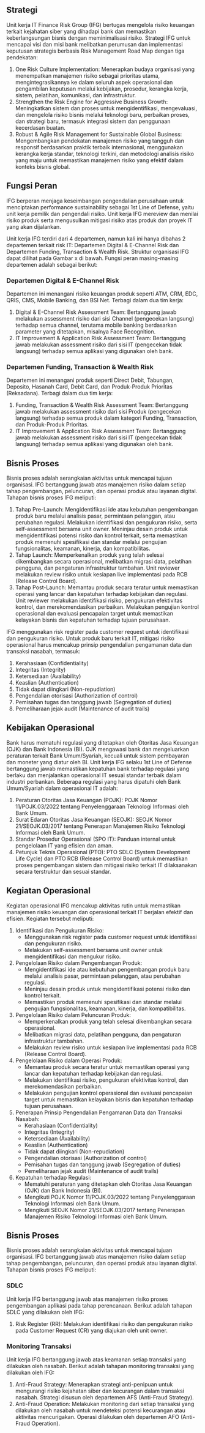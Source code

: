 ## Strategi

Unit kerja IT Finance Risk Group (IFG) bertugas mengelola risiko keuangan terkait kejahatan siber yang dihadapi bank dan memastikan keberlangsungan bisnis dengan meminimalisasi risiko. Strategi IFG untuk mencapai visi dan misi bank melibatkan perumusan dan implementasi keputusan strategis berbasis Risk Management Road Map dengan tiga pendekatan:

1. One Risk Culture Implementation: Menerapkan budaya organisasi yang menempatkan manajemen risiko sebagai prioritas utama, mengintegrasikannya ke dalam seluruh aspek operasional dan pengambilan keputusan melalui kebijakan, prosedur, kerangka kerja, sistem, pelatihan, komunikasi, dan infrastruktur.
2. Strengthen the Risk Engine for Aggressive Business Growth: Meningkatkan sistem dan proses untuk mengidentifikasi, mengevaluasi, dan mengelola risiko bisnis melalui teknologi baru, perbaikan proses, dan strategi baru, termasuk integrasi sistem dan penggunaan kecerdasan buatan.
3. Robust & Agile Risk Management for Sustainable Global Business: Mengembangkan pendekatan manajemen risiko yang tangguh dan responsif berdasarkan praktik terbaik internasional, menggunakan kerangka kerja standar, teknologi terkini, dan metodologi analisis risiko yang maju untuk memastikan manajemen risiko yang efektif dalam konteks bisnis global.

## Fungsi Peran

IFG berperan menjaga keseimbangan pengendalian perusahaan untuk menciptakan performance sustainability sebagai 1st Line of Defense, yaitu unit kerja pemilik dan pengendali risiko. Unit kerja IFG mereview dan menilai risiko produk serta mengusulkan mitigasi risiko atas produk dan proyek IT yang akan dijalankan.

Unit kerja IFG terdiri dari 4 departemen, namun kali ini hanya dibahas 2 departemen terkait risk IT: Departemen Digital & E-Channel Risk dan Departemen Funding, Transaction & Wealth Risk. Struktur organisasi IFG dapat dilihat pada Gambar x di bawah. Fungsi peran masing-masing departemen adalah sebagai berikut:

### Departemen Digital & E-Channel Risk

Departemen ini menangani risiko keuangan produk seperti ATM, CRM, EDC, QRIS, CMS, Mobile Banking, dan BSI Net. Terbagi dalam dua tim kerja:

1. Digital & E-Channel Risk Assessment Team: Bertanggung jawab melakukan assessment risiko dari sisi Channel (pengecekan langsung) terhadap semua channel, terutama mobile banking berdasarkan parameter yang ditetapkan, misalnya Face Recognition.
2. IT Improvement & Application Risk Assessment Team: Bertanggung jawab melakukan assessment risiko dari sisi IT (pengecekan tidak langsung) terhadap semua aplikasi yang digunakan oleh bank.

### Departemen Funding, Transaction & Wealth Risk

Departemen ini menangani produk seperti Direct Debit, Tabungan, Deposito, Hasanah Card, Debit Card, dan Produk-Produk Prioritas (Reksadana). Terbagi dalam dua tim kerja:

1. Funding, Transaction & Wealth Risk Assessment Team: Bertanggung jawab melakukan assessment risiko dari sisi Produk (pengecekan langsung) terhadap semua produk dalam kategori Funding, Transaction, dan Produk-Produk Prioritas.
2. IT Improvement & Application Risk Assessment Team: Bertanggung jawab melakukan assessment risiko dari sisi IT (pengecekan tidak langsung) terhadap semua aplikasi yang digunakan oleh bank.

## Bisnis Proses

Bisnis proses adalah serangkaian aktivitas untuk mencapai tujuan organisasi. IFG bertanggung jawab atas manajemen risiko dalam setiap tahap pengembangan, peluncuran, dan operasi produk atau layanan digital. Tahapan bisnis proses IFG meliputi:

1. Tahap Pre-Launch: Mengidentifikasi ide atau kebutuhan pengembangan produk baru melalui analisis pasar, permintaan pelanggan, atau perubahan regulasi. Melakukan identifikasi dan pengukuran risiko, serta self-assessment bersama unit owner. Meninjau desain produk untuk mengidentifikasi potensi risiko dan kontrol terkait, serta memastikan produk memenuhi spesifikasi dan standar melalui pengujian fungsionalitas, keamanan, kinerja, dan kompatibilitas.
2. Tahap Launch: Memperkenalkan produk yang telah selesai dikembangkan secara operasional, melibatkan migrasi data, pelatihan pengguna, dan pengaturan infrastruktur tambahan. Unit reviewer melakukan review risiko untuk kesiapan live implementasi pada RCB (Release Control Board).
3. Tahap Post-Launch: Memantau produk secara teratur untuk memastikan operasi yang lancar dan kepatuhan terhadap kebijakan dan regulasi. Unit reviewer melakukan identifikasi risiko, pengukuran efektivitas kontrol, dan merekomendasikan perbaikan. Melakukan pengujian kontrol operasional dan evaluasi pencapaian target untuk memastikan kelayakan bisnis dan kepatuhan terhadap tujuan perusahaan.

IFG menggunakan risk register pada customer request untuk identifikasi dan pengukuran risiko. Untuk produk baru terkait IT, mitigasi risiko operasional harus mencakup prinsip pengendalian pengamanan data dan transaksi nasabah, termasuk:

1. Kerahasiaan (Confidentiality)
2. Integritas (Integrity)
3. Ketersediaan (Availability)
4. Keaslian (Authentication)
5. Tidak dapat diingkari (Non-repudiation)
6. Pengendalian otorisasi (Authorization of control)
7. Pemisahan tugas dan tanggung jawab (Segregation of duties)
8. Pemeliharaan jejak audit (Maintenance of audit trails)

## Kebijakan Operasional

Bank harus mematuhi regulasi yang ditetapkan oleh Otoritas Jasa Keuangan (OJK) dan Bank Indonesia (BI). OJK mengawasi bank dan mengeluarkan peraturan terkait Bank Umum/Syariah, kecuali untuk sistem pembayaran dan moneter yang diatur oleh BI. Unit kerja IFG selaku 1st Line of Defense bertanggung jawab memastikan kepatuhan bank terhadap regulasi yang berlaku dan menjalankan operasional IT sesuai standar terbaik dalam industri perbankan. Beberapa regulasi yang harus dipatuhi oleh Bank Umum/Syariah dalam operasional IT adalah:

1. Peraturan Otoritas Jasa Keuangan (POJK): POJK Nomor 11/POJK.03/2022 tentang Penyelenggaraan Teknologi Informasi oleh Bank Umum.
2. Surat Edaran Otoritas Jasa Keuangan (SEOJK): SEOJK Nomor 21/SEOJK.03/2017 tentang Penerapan Manajemen Risiko Teknologi Informasi oleh Bank Umum.
3. Standar Prosedur Operasional (SPO IT): Panduan internal untuk pengelolaan IT yang efisien dan aman.
4. Petunjuk Teknis Operasional (PTO): PTO SDLC (System Development Life Cycle) dan PTO RCB (Release Control Board) untuk memastikan proses pengembangan sistem dan mitigasi risiko terkait IT dilaksanakan secara terstruktur dan sesuai standar.

## Kegiatan Operasional

Kegiatan operasional IFG mencakup aktivitas rutin untuk memastikan manajemen risiko keuangan dan operasional terkait IT berjalan efektif dan efisien. Kegiatan tersebut meliputi:

1. Identifikasi dan Pengukuran Risiko:
   - Menggunakan risk register pada customer request untuk identifikasi dan pengukuran risiko.
   - Melakukan self-assessment bersama unit owner untuk mengidentifikasi dan mengukur risiko.
2. Pengelolaan Risiko dalam Pengembangan Produk:
   - Mengidentifikasi ide atau kebutuhan pengembangan produk baru melalui analisis pasar, permintaan pelanggan, atau perubahan regulasi.
   - Meninjau desain produk untuk mengidentifikasi potensi risiko dan kontrol terkait.
   - Memastikan produk memenuhi spesifikasi dan standar melalui pengujian fungsionalitas, keamanan, kinerja, dan kompatibilitas.
3. Pengelolaan Risiko dalam Peluncuran Produk:
   - Memperkenalkan produk yang telah selesai dikembangkan secara operasional.
   - Melibatkan migrasi data, pelatihan pengguna, dan pengaturan infrastruktur tambahan.
   - Melakukan review risiko untuk kesiapan live implementasi pada RCB (Release Control Board).
4. Pengelolaan Risiko dalam Operasi Produk:
   - Memantau produk secara teratur untuk memastikan operasi yang lancar dan kepatuhan terhadap kebijakan dan regulasi.
   - Melakukan identifikasi risiko, pengukuran efektivitas kontrol, dan merekomendasikan perbaikan.
   - Melakukan pengujian kontrol operasional dan evaluasi pencapaian target untuk memastikan kelayakan bisnis dan kepatuhan terhadap tujuan perusahaan.
5. Penerapan Prinsip Pengendalian Pengamanan Data dan Transaksi Nasabah:
   - Kerahasiaan (Confidentiality)
   - Integritas (Integrity)
   - Ketersediaan (Availability)
   - Keaslian (Authentication)
   - Tidak dapat diingkari (Non-repudiation)
   - Pengendalian otorisasi (Authorization of control)
   - Pemisahan tugas dan tanggung jawab (Segregation of duties)
   - Pemeliharaan jejak audit (Maintenance of audit trails)
6. Kepatuhan terhadap Regulasi:
   - Mematuhi peraturan yang ditetapkan oleh Otoritas Jasa Keuangan (OJK) dan Bank Indonesia (BI).
   - Mengikuti POJK Nomor 11/POJK.03/2022 tentang Penyelenggaraan Teknologi Informasi oleh Bank Umum.
   - Mengikuti SEOJK Nomor 21/SEOJK.03/2017 tentang Penerapan Manajemen Risiko Teknologi Informasi oleh Bank Umum.

## Bisnis Proses

Bisnis proses adalah serangkaian aktivitas untuk mencapai tujuan organisasi. IFG bertanggung jawab atas manajemen risiko dalam setiap tahap pengembangan, peluncuran, dan operasi produk atau layanan digital. Tahapan bisnis proses IFG meliputi:

### SDLC

Unit kerja IFG bertanggung jawab atas manajemen risiko proses pengembangan aplikasi pada tahap perencanaan. Berikut adalah tahapan SDLC yang dilakukan oleh IFG:

1. Risk Register (RR): Melakukan identifikasi risiko dan pengukuran risiko pada Customer Request (CR) yang diajukan oleh unit owner.

### Monitoring Transaksi

Unit kerja IFG bertanggung jawab atas keamanan setiap transaksi yang dilakukan oleh nasabah. Berikut adalah tahapan monitoring transaksi yang dilakukan oleh IFG:

1. Anti-Fraud Strategy: Menerapkan strategi anti-penipuan untuk mengurangi risiko kejahatan siber dan kecurangan dalam transaksi nasabah. Strategi disusun oleh departemen AFS (Anti-Fraud Strategy).
2. Anti-Fraud Operation: Melakukan monitoring dari setiap transaksi yang dilakukan oleh nasabah untuk mendeteksi potensi kecurangan atau aktivitas mencurigakan. Operasi dilakukan oleh departemen AFO (Anti-Fraud Operation).